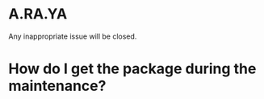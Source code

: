 # A.RA.YA
Any inappropriate issue will be closed.

# How do I get the package during the maintenance?
